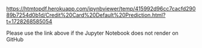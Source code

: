 https://htmtopdf.herokuapp.com/ipynbviewer/temp/415992d96cc7cacfd29089b7254d0b1d/Credit%20Card%20Default%20Prediction.html?t=1728268585054


Please use the link above if the Jupyter Notebook does not render on GitHub
